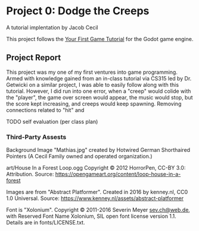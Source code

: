 # Project 0: Dodge the Creeps

A tutorial implentation by Jacob Cecil

This project follows the [Your First Game Tutorial](https://docs.godotengine.org/en/stable/getting_started/step_by_step/your_first_game.html) for the Godot game engine. 

## Project Report
This project was my one of my first ventures into game programming. Armed with knowledge gained from an in-class tutorial via CS315 led by Dr. Getwicki on a similar project, I was able to easily follow along with this tutorial. However, I did run into one error, when a "creep" would colide with the "player", the game over screen would appear, the music would stop, but the score kept increasing, and creeps would keep spawning. Removing connections related to "hit" and 

TODO self evaluation (per class plan) 

### Third-Party Assests 
Background Image "Mathias.jpg" created by Hotwired German Shorthaired Pointers (A Cecil Family owned and operated organization.)

art/House In a Forest Loop.ogg Copyright © 2012 HorrorPen, CC-BY 3.0: Attribution. Source: https://opengameart.org/content/loop-house-in-a-forest

Images are from "Abstract Platformer". Created in 2016 by kenney.nl, CC0 1.0 Universal. Source: https://www.kenney.nl/assets/abstract-platformer

Font is "Xolonium". Copyright © 2011-2016 Severin Meyer sev.ch@web.de, with Reserved Font Name Xolonium, SIL open font license version 1.1. Details are in fonts/LICENSE.txt.